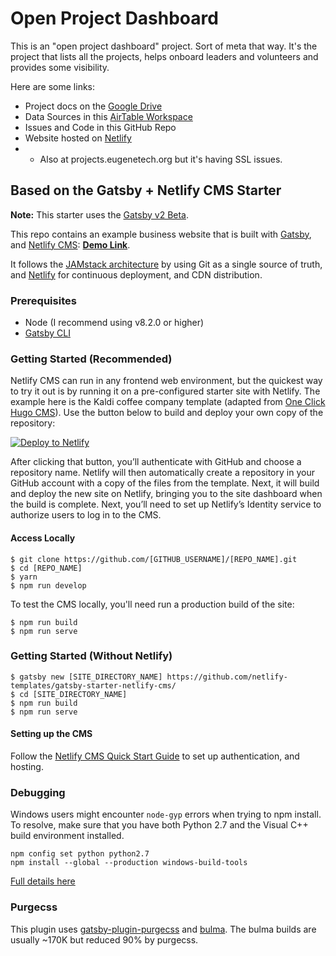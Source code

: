 # Open Project Dashboard

This is an "open project dashboard" project.  Sort of meta that way.  It's the project that lists all the projects, helps onboard leaders and volunteers and provides some visibility.

Here are some links:
- Project docs on the [Google Drive](https://drive.google.com/drive/folders/1cJ-oEHFqgbs8kSNinbeSx8DNf0nVA0tA?usp=sharing) 
- Data Sources in this [AirTable Workspace](https://airtable.com/invite/l?inviteId=inv2eT6NKEfQgoGxS&inviteToken=64573e6d91f39b9330262c899d7d60350c97f21e11cf5008213d42e74f169936)
- Issues and Code in this GitHub Repo
- Website hosted on [Netlify](https://open-project-dashboard.netlify.com/)
- - Also at projects.eugenetech.org but it's having SSL issues.


## Based on the Gatsby + Netlify CMS Starter

**Note:** This starter uses the [Gatsby v2 Beta](https://www.gatsbyjs.org/blog/2018-06-16-announcing-gatsby-v2-beta-launch/).

This repo contains an example business website that is built with [Gatsby](https://www.gatsbyjs.org/), and [Netlify CMS](https://www.netlifycms.org): **[Demo Link](https://gatsby-netlify-cms.netlify.com/)**.

It follows the [JAMstack architecture](https://jamstack.org) by using Git as a single source of truth, and [Netlify](https://www.netlify.com) for continuous deployment, and CDN distribution.

### Prerequisites

- Node (I recommend using v8.2.0 or higher)
- [Gatsby CLI](https://www.gatsbyjs.org/docs/)

### Getting Started (Recommended)

Netlify CMS can run in any frontend web environment, but the quickest way to try it out is by running it on a pre-configured starter site with Netlify. The example here is the Kaldi coffee company template (adapted from [One Click Hugo CMS](https://github.com/netlify-templates/one-click-hugo-cms)). Use the button below to build and deploy your own copy of the repository:

<a href="https://app.netlify.com/start/deploy?repository=https://github.com/netlify-templates/gatsby-starter-netlify-cms&amp;stack=cms"><img src="https://www.netlify.com/img/deploy/button.svg" alt="Deploy to Netlify"></a>

After clicking that button, you’ll authenticate with GitHub and choose a repository name. Netlify will then automatically create a repository in your GitHub account with a copy of the files from the template. Next, it will build and deploy the new site on Netlify, bringing you to the site dashboard when the build is complete. Next, you’ll need to set up Netlify’s Identity service to authorize users to log in to the CMS.

#### Access Locally
```
$ git clone https://github.com/[GITHUB_USERNAME]/[REPO_NAME].git
$ cd [REPO_NAME]
$ yarn
$ npm run develop
```
To test the CMS locally, you'll need run a production build of the site:
```
$ npm run build
$ npm run serve
```

### Getting Started (Without Netlify)
```
$ gatsby new [SITE_DIRECTORY_NAME] https://github.com/netlify-templates/gatsby-starter-netlify-cms/
$ cd [SITE_DIRECTORY_NAME]
$ npm run build
$ npm run serve
```

#### Setting up the CMS
Follow the [Netlify CMS Quick Start Guide](https://www.netlifycms.org/docs/quick-start/#authentication) to set up authentication, and hosting.

### Debugging
Windows users might encounter ```node-gyp``` errors when trying to npm install.
To resolve, make sure that you have both Python 2.7 and the Visual C++ build environment installed.
```
npm config set python python2.7
npm install --global --production windows-build-tools
```

[Full details here](https://www.npmjs.com/package/node-gyp 'NPM node-gyp page')

### Purgecss
This plugin uses [gatsby-plugin-purgecss](https://www.gatsbyjs.org/packages/gatsby-plugin-purgecss/) and [bulma](https://bulma.io/). The bulma builds are usually ~170K but reduced 90% by purgecss.
